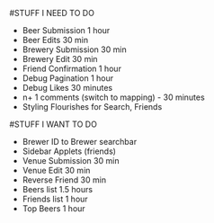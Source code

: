 #STUFF I NEED TO DO
* Beer Submission 1 hour
* Beer Edits 30 min
* Brewery Submission 30 min
* Brewery Edit 30 min
* Friend Confirmation 1 hour
* Debug Pagination 1 hour
* Debug Likes 30 minutes
* n+ 1 comments (switch to mapping) - 30 minutes
* Styling Flourishes for Search, Friends


#STUFF I WANT TO DO
* Brewer ID to Brewer searchbar
* Sidebar Applets (friends)
* Venue Submission 30 min
* Venue Edit 30 min
* Reverse Friend 30 min
* Beers list 1.5 hours
* Friends list 1 hour
* Top Beers 1 hour
